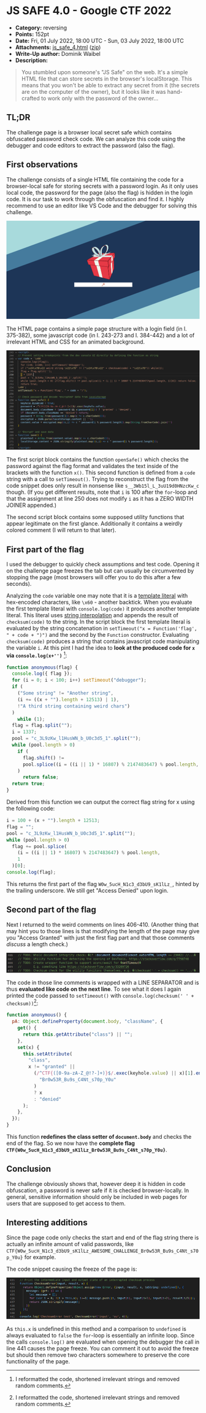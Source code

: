 # JS SAFE 4.0 - Google CTF 2022

- **Category:** reversing
- **Points:** 152pt
- **Date:** Fri, 01 July 2022, 18:00 UTC - Sun, 03 July 2022, 18:00 UTC
- **Attachments:** [js_safe_4.html](./js_safe_4.html) ([zip](./attachments.zip))
- **Write-Up author:** Dominik Waibel
- **Description:**

> You stumbled upon someone's "JS Safe" on the web. It's a simple HTML file that can store secrets in the browser's localStorage. This means that you won't be able to extract any secret from it (the secrets are on the computer of the owner), but it looks like it was hand-crafted to work only with the password of the owner...

## TL;DR

The challenge page is a browser local secret safe which contains obfuscated password check code.
We can analyze this code using the debugger and code editors to extract the password (also the flag).

## First observations

The challenge consists of a single HTML file containing the code for a browser-local safe for storing secrets with a password login.
As it only uses local code, the password for the page (also the flag) is hidden in the login code.
It is our task to work through the obfuscation and find it.
I highly recommend to use an editor like VS Code and the debugger for solving this challenge.

![JS safe page](./jssafe_page.png "js safe page")

The HTML page contains a simple page structure with a login field (in l. 375-382), some javascript code (in l. 243-273 and l. 384-442) and a lot of irrelevant HTML and CSS for an animated background.

![Code snippet of lines 243 to 273](./first_script_block.png "first script block")

The first script block contains the function `openSafe()` which checks the password against the flag format and validates the text inside of the brackets with the function `x()`.
This second function is defined from a `code` string with a call to `setTimeout()`.
Trying to reconstruct the flag from the code snippet does only result in nonsense like `s__3Wb15l_L_3uU19d0HNzcKw_c` though.
(If you get different results, note that `i` is 100 after the `for`-loop and that the assignment at line 250 does not modify `i` as it has a ZERO WIDTH JOINER appended.)

The second script block contains some supposed utility functions that appear legitimate on the first glance.
Additionally it contains a weirdly colored comment (I will return to that later).

## First part of the flag

I used the debugger to quickly check assumptions and test code.
Opening it on the challenge page freezes the tab but can usually be circumvented by stopping the page (most browsers will offer you to do this after a few seconds).

Analyzing the `code` variable one may note that it is a [template literal](https://developer.mozilla.org/en-US/docs/Web/JavaScript/Reference/Template_literals) with hex-encoded characters, like `\x60` - another backtick.
When you evaluate the first template literal with `console.log(code)` it produces another template literal.
This literal uses [string interpolation](https://developer.mozilla.org/en-US/docs/Web/JavaScript/Reference/Template_literals#string_interpolation) and appends the result of `checksum(code)` to the string.
In the script block the first template literal is evaluated by the string concatenation in `setTimeout("x = Function('flag', " + code + ")")` and the second by the `Function` constructor.
Evaluating `checksum(code)` produces a string that contains javascript code manipulating the variable `i`.
At this pint I had the idea to **look at the produced code for `x` via `console.log(x+'')`** [^1]:

```js
function anonymous(flag) {
  console.log({ flag });
  for (i = 0; i < 100; i++) setTimeout("debugger");
  if (
    ("Some string" != "Another string",
    (i += ((x + "").length + 12513) | 1),
    !"A third string containing weird chars")
  )
    while (1);
  flag = flag.split("");
  i‍ = 1337;
  pool = "c_3L9zKw_l1HusWN_b_U0c3d5_1".split("");
  while (pool.length > 0)
    if (
      flag.shift() !=
      pool.splice((i = ((i || 1) * 16807) % 2147483647) % pool.length, 1)[0]
    )
      return false;
  return true;
}
```

Derived from this function we can output the correct flag string for x using the following code:

```js
i = 100 + (x + "").length + 12513;
flag = "";
pool = "c_3L9zKw_l1HusWN_b_U0c3d5_1".split("");
while (pool.length > 0)
  flag += pool.splice(
    (i = ((i || 1) * 16807) % 2147483647) % pool.length,
    1
  )[0];
console.log(flag);
```

This returns the first part of the flag `W0w_5ucH_N1c3_d3bU9_sK1lLz_`, hinted by the trailing underscore.
We still get "Access Denied" upon login.

## Second part of the flag

Next I returned to the weird comments on lines 406-410.
(Another thing that may hint you to those lines is that modifying the length of the page may give you "Access Granted" with just the first flag part and that those comments _discuss_ a length check.)

![Code snippet of lines 406 to 410](./weird_comments.png "weird comments")

The code in those line comments is wrapped with a LINE SEPARATOR and is thus **evaluated like code on the next line**.
To see what it does I again printed the code passed to `setTimeout()` with `console.log(checksum(' ' + checksum))`[^1]:

```js
function anonymous() {
  pA: Object.defineProperty(document.body, "className", {
    get() {
      return this.getAttribute("class") || "";
    },
    set(x) {
      this.setAttribute(
        "class",
        x != "granted" ||
          (/^CTF{([0-9a-zA-Z_@!?-]+)}$/.exec(keyhole.value) || x)[1].endsWith(
            "Br0w53R_Bu9s_C4Nt_s70p_Y0u"
          )
          ? x
          : "denied"
      );
    },
  });
}
```

This function **redefines the class setter of `document.body`** and checks the end of the flag.
So we now have the **complete flag `CTF{W0w_5ucH_N1c3_d3bU9_sK1lLz_Br0w53R_Bu9s_C4Nt_s70p_Y0u}`**.

## Conclusion

The challenge obviously shows that, however deep it is hidden in code obfuscation, a password is never safe if it is checked browser-locally.
In general, sensitive information should only be included in web pages for users that are supposed to get access to them.

## Interesting additions

Since the page code only checks the start and end of the flag string there is actually an infinite amount of valid passwords, like `CTF{W0w_5ucH_N1c3_d3bU9_sK1lLz_AWESOME_CHALLENGE_Br0w53R_Bu9s_C4Nt_s70p_Y0u}` for example.

The code snippet causing the freeze of the page is:

![Code snippet of lines 431 to 441](./checksum_freeze.png "checksum function")

As `this.x` is undefined in this method and a comparison to `undefined` is always evaluated to `false` the `for`-loop is essentially an infinite loop.
Since the calls `console.log()` are evaluated when opening the debugger the call in line 441 causes the page freeze.
You can comment it out to avoid the freeze but should then remove two characters somewhere to preserve the core functionality of the page.

[^1]: I reformatted the code, shortened irrelevant strings and removed random comments.
